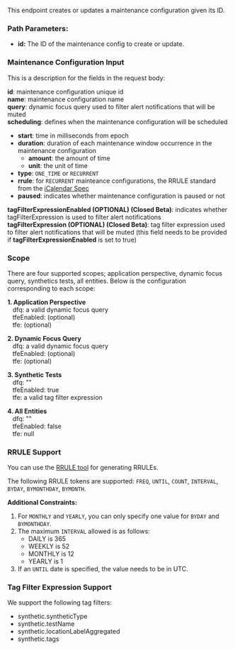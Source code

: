 This endpoint creates or updates a maintenance configuration given its ID.

### Path Parameters:

- **id:** The ID of the maintenance config to create or update.

### Maintenance Configuration Input
This is a description for the fields in the request body:

**id**: maintenance configuration unique id  
**name**: maintenance configuration name  
**query**: dynamic focus query used to filter alert notifications that will be muted  
**scheduling**: defines when the maintenance configuration will be scheduled
- **start**: time in milliseconds from epoch
- **duration**: duration of each maintenance window occurrence in the maintenance configuration
    - **amount**: the amount of time
    - **unit**: the unit of time
- **type**: `ONE_TIME` or `RECURRENT`
- **rrule**:  for `RECURRENT` mainteance configurations, the RRULE standard from the [iCalendar Spec](https://datatracker.ietf.org/doc/html/rfc5545)
- **paused**: indicates whether maintenance configuration is paused or not  

**tagFilterExpressionEnabled (OPTIONAL) (Closed Beta)**: indicates whether tagFilterExpression is used to filter alert notifications  
**tagFilterExpression (OPTIONAL) (Closed Beta)**: tag filter expression used to filter alert notifications that will be muted (this field needs to be provided if **tagFilterExpressionEnabled** is set to true) 

### **Scope**
There are four supported scopes; application perspective, dynamic focus query, synthetics tests, all entities. Below is the configuration corresponding to each scope:

**1. Application Perspective**  
&nbsp;&nbsp; dfq: a valid dynamic focus query  
&nbsp;&nbsp; tfeEnabled: (optional)  
&nbsp;&nbsp; tfe: (optional)  

**2. Dynamic Focus Query**  
&nbsp;&nbsp; dfq: a valid dynamic focus query  
&nbsp;&nbsp; tfeEnabled: (optional)  
&nbsp;&nbsp; tfe: (optional)  

**3. Synthetic Tests**  
&nbsp;&nbsp; dfq: ""  
&nbsp;&nbsp; tfeEnabled: true  
&nbsp;&nbsp; tfe: a valid tag filter expression  

**4. All Entities**  
&nbsp;&nbsp; dfq: ""  
&nbsp;&nbsp; tfeEnabled: false  
&nbsp;&nbsp; tfe: null

### **RRULE Support**
You can use the [RRULE tool](https://icalendar.org/rrule-tool.html) for generating RRULEs.


The following RRULE tokens are supported: `FREQ`, `UNTIL`, `COUNT`, `INTERVAL`, `BYDAY`, `BYMONTHDAY`, `BYMONTH`.

**Additional Constraints:**

1. For `MONTHLY` and `YEARLY`, you can only specify one value for `BYDAY` and `BYMONTHDAY`.  
2. The maximum `INTERVAL` allowed is as follows:  
    - DAILY is 365
    - WEEKLY is 52
    - MONTHLY is 12
    - YEARLY is 1
3. If an `UNTIL` date is specified, the value needs to be in UTC.

### **Tag Filter Expression Support**
We support the following tag filters:
- synthetic.syntheticType
- synthetic.testName
- synthetic.locationLabelAggregated
- synthetic.tags